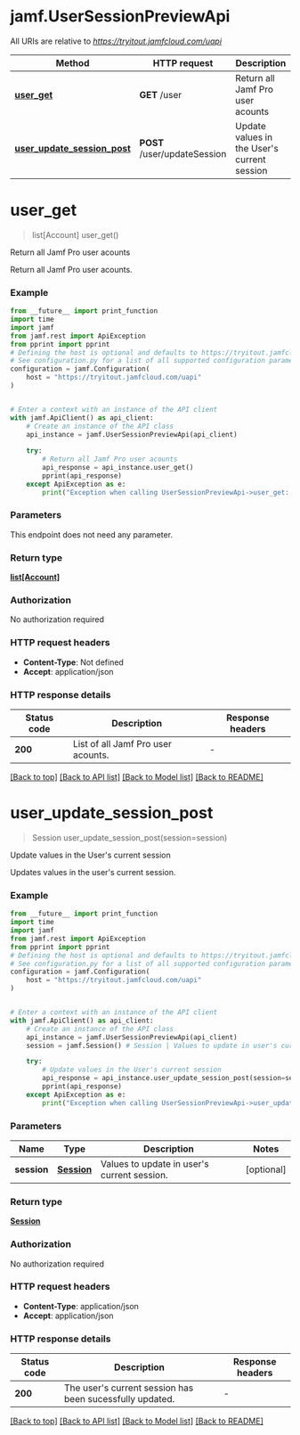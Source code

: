 # jamf.UserSessionPreviewApi

All URIs are relative to *https://tryitout.jamfcloud.com/uapi*

Method | HTTP request | Description
------------- | ------------- | -------------
[**user_get**](UserSessionPreviewApi.md#user_get) | **GET** /user | Return all Jamf Pro user acounts 
[**user_update_session_post**](UserSessionPreviewApi.md#user_update_session_post) | **POST** /user/updateSession | Update values in the User&#39;s current session 


# **user_get**
> list[Account] user_get()

Return all Jamf Pro user acounts 

Return all Jamf Pro user acounts. 

### Example

```python
from __future__ import print_function
import time
import jamf
from jamf.rest import ApiException
from pprint import pprint
# Defining the host is optional and defaults to https://tryitout.jamfcloud.com/uapi
# See configuration.py for a list of all supported configuration parameters.
configuration = jamf.Configuration(
    host = "https://tryitout.jamfcloud.com/uapi"
)


# Enter a context with an instance of the API client
with jamf.ApiClient() as api_client:
    # Create an instance of the API class
    api_instance = jamf.UserSessionPreviewApi(api_client)
    
    try:
        # Return all Jamf Pro user acounts 
        api_response = api_instance.user_get()
        pprint(api_response)
    except ApiException as e:
        print("Exception when calling UserSessionPreviewApi->user_get: %s\n" % e)
```

### Parameters
This endpoint does not need any parameter.

### Return type

[**list[Account]**](Account.md)

### Authorization

No authorization required

### HTTP request headers

 - **Content-Type**: Not defined
 - **Accept**: application/json

### HTTP response details
| Status code | Description | Response headers |
|-------------|-------------|------------------|
**200** | List of all Jamf Pro user acounts. |  -  |

[[Back to top]](#) [[Back to API list]](../README.md#documentation-for-api-endpoints) [[Back to Model list]](../README.md#documentation-for-models) [[Back to README]](../README.md)

# **user_update_session_post**
> Session user_update_session_post(session=session)

Update values in the User's current session 

Updates values in the user's current session. 

### Example

```python
from __future__ import print_function
import time
import jamf
from jamf.rest import ApiException
from pprint import pprint
# Defining the host is optional and defaults to https://tryitout.jamfcloud.com/uapi
# See configuration.py for a list of all supported configuration parameters.
configuration = jamf.Configuration(
    host = "https://tryitout.jamfcloud.com/uapi"
)


# Enter a context with an instance of the API client
with jamf.ApiClient() as api_client:
    # Create an instance of the API class
    api_instance = jamf.UserSessionPreviewApi(api_client)
    session = jamf.Session() # Session | Values to update in user's current session. (optional)

    try:
        # Update values in the User's current session 
        api_response = api_instance.user_update_session_post(session=session)
        pprint(api_response)
    except ApiException as e:
        print("Exception when calling UserSessionPreviewApi->user_update_session_post: %s\n" % e)
```

### Parameters

Name | Type | Description  | Notes
------------- | ------------- | ------------- | -------------
 **session** | [**Session**](Session.md)| Values to update in user&#39;s current session. | [optional] 

### Return type

[**Session**](Session.md)

### Authorization

No authorization required

### HTTP request headers

 - **Content-Type**: application/json
 - **Accept**: application/json

### HTTP response details
| Status code | Description | Response headers |
|-------------|-------------|------------------|
**200** | The user&#39;s current session has been sucessfully updated. |  -  |

[[Back to top]](#) [[Back to API list]](../README.md#documentation-for-api-endpoints) [[Back to Model list]](../README.md#documentation-for-models) [[Back to README]](../README.md)

